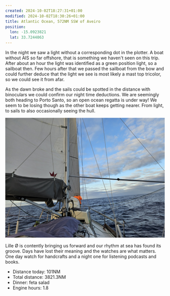 ```yaml
---
created: 2024-10-02T18:27:31+01:00
modified: 2024-10-02T18:30:26+01:00
title: Atlantic Ocean, 572NM SSW of Aveiro
position:
  lon: -15.0923821
  lat: 33.7244063
---
```


In the night we saw a light without a corresponding dot in the plotter. A boat without AIS so far offshore, that is something we haven't seen on this trip. After about an hour the light was identified as a green position light, so a sailboat then. Few hours after that we passed the sailboat from the bow and could further deduce that the light we see is most likely a mast top tricolor, so we could see it from afar.

As the dawn broke and the sails could be spotted in the distance with binoculars we could confirm our night time deductions. We are seemingly both heading to Porto Santo, so an open ocean regatta is under way! We seem to be losing though as the other boat keeps getting nearer. From light, to sails to also occasionally seeing the hull.

![Image](../2024/bacc41e63914e7f446594379f5aca447.jpg) 

Lille Ø is contently bringing us forward and our rhythm at sea has found its groove. Days have lost their meaning and the watches are what matters. One day watch for handcrafts and a night one for listening podcasts and books.

* Distance today: 101NM
* Total distance: 3821.3NM
* Dinner: feta salad
* Engine hours: 1.8
